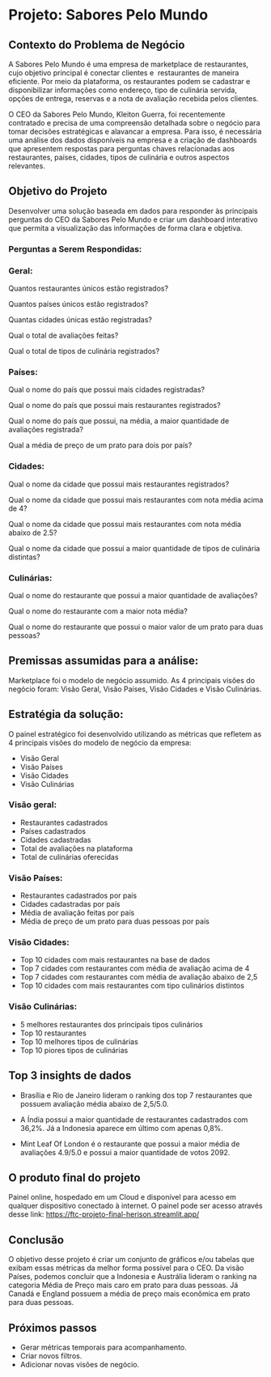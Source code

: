 # Projeto: Sabores Pelo Mundo

## Contexto do Problema de Negócio

A Sabores Pelo Mundo é uma empresa de marketplace de restaurantes, cujo objetivo principal é conectar clientes e  restaurantes de maneira eficiente. Por meio da plataforma, os restaurantes podem se cadastrar e disponibilizar informações como endereço, tipo de culinária servida, opções de entrega, reservas e a nota de avaliação recebida pelos clientes.

O CEO da Sabores Pelo Mundo, Kleiton Guerra, foi recentemente contratado e precisa de uma compreensão detalhada sobre o negócio para tomar decisões estratégicas e alavancar a empresa. Para isso, é necessária uma análise dos dados disponíveis na empresa e a criação de dashboards que apresentem respostas para perguntas chaves relacionadas aos restaurantes, países, cidades, tipos de culinária e outros aspectos relevantes.

## Objetivo do Projeto

Desenvolver uma solução baseada em dados para responder às principais perguntas do CEO da Sabores Pelo Mundo e criar um dashboard interativo que permita a visualização das informações de forma clara e objetiva.

### Perguntas a Serem Respondidas:

### Geral:

Quantos restaurantes únicos estão registrados?

Quantos países únicos estão registrados?

Quantas cidades únicas estão registradas?

Qual o total de avaliações feitas?

Qual o total de tipos de culinária registrados?

### Países:

Qual o nome do país que possui mais cidades registradas?

Qual o nome do país que possui mais restaurantes registrados?

Qual o nome do país que possui, na média, a maior quantidade de avaliações registrada?

Qual a média de preço de um prato para dois por país?

### Cidades:

Qual o nome da cidade que possui mais restaurantes registrados?

Qual o nome da cidade que possui mais restaurantes com nota média acima de 4?

Qual o nome da cidade que possui mais restaurantes com nota média abaixo de 2.5?

Qual o nome da cidade que possui a maior quantidade de tipos de culinária distintas?

###  Culinárias:

Qual o nome do restaurante que possui a maior quantidade de avaliações?

Qual o nome do restaurante com a maior nota média?

Qual o nome do restaurante que possui o maior valor de um prato para duas pessoas?


## Premissas assumidas para a análise:

Marketplace foi o modelo de negócio assumido.
As 4 principais visões do negócio foram: Visão Geral, Visão Países, Visão Cidades e Visão Culinárias.


## Estratégia da solução:

O painel estratégico foi desenvolvido utilizando as métricas que refletem as 4 principais visões do modelo de negócio da empresa:
- Visão Geral
- Visão Países
- Visão Cidades
- Visão Culinárias

### Visão geral:
- Restaurantes cadastrados
- Países cadastrados
- Cidades cadastradas
- Total de avaliações na plataforma
- Total de culinárias oferecidas


### Visão Países:
- Restaurantes cadastrados por país
- Cidades cadastradas por país
- Média de avaliação feitas por país
- Média de preço de um prato para duas pessoas por país

### Visão Cidades:
- Top 10 cidades com mais restaurantes na base de dados
- Top 7 cidades com restaurantes com média de avaliação acima de 4
- Top 7 cidades com restaurantes com média de avaliação abaixo de 2,5
- Top 10 cidades com mais restaurantes com tipo culinários distintos

### Visão Culinárias:
- 5 melhores restaurantes dos principais tipos culinários
- Top 10 restaurantes
- Top 10 melhores tipos de culinárias
- Top 10 piores tipos de culinárias


## Top 3 insights de dados

- Brasília e Rio de Janeiro lideram o ranking dos top 7 restaurantes que possuem avaliação média abaixo de 2,5/5.0.

- A Índia possui a maior quantidade de restaurantes cadastrados com 36,2%. Já a Indonesia aparece em último com apenas 0,8%.

- Mint Leaf Of London é o restaurante que possui a maior média de avaliações 4.9/5.0 e possui a maior quantidade de votos 2092.


## O produto final do projeto

Painel online, hospedado em um Cloud e disponível para acesso em qualquer dispositivo conectado à internet.
O painel pode ser acesso através desse link: https://ftc-projeto-final-herison.streamlit.app/


## Conclusão

O objetivo desse projeto é criar um conjunto de gráficos e/ou tabelas que exibam essas métricas da melhor forma possível para o CEO.
Da visão Países, podemos concluir que a Indonesia e Austrália lideram o ranking na categoria Média de Preço mais caro em prato para duas pessoas. Já Canadá e England possuem a média de preço mais econômica em prato para duas pessoas.

## Próximos passos

- Gerar métricas temporais para acompanhamento.
- Criar novos filtros.
- Adicionar novas visões de negócio.

